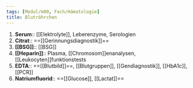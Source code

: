 ```yaml
---
tags: [Modul/m00, Fach/Hämatologie]
title: Blutröhrchen
---
```

1. **Serum**:: [[Elektrolyte]], Leberenzyme, Serologien
2. **Citrat**:: ==[[Gerinnungsdiagnostik]]==
3. **[[BSG]]**:: [[BSG]]
4. **[[Heparin]]**:: Plasma, [[Chromosom]]enanalysen, [[Leukocyten]]funktionstests
5. **EDTA**:: ==[[Blutbild]]==, [[Blutgruppen]], [[Gendiagnostik]], [[HbA1c]], [[PCR]]
6. **Natriumfluorid**:: ==[[Glucose]], [[Lactat]]==
